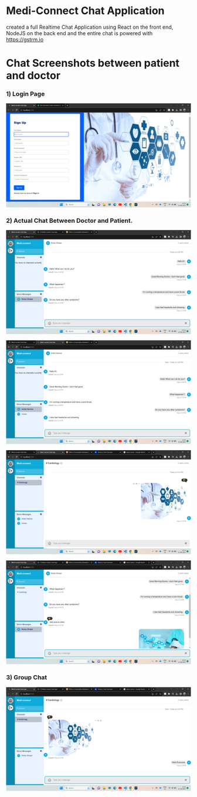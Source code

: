 # Medi-Connect Chat Application

created a full Realtime Chat Application using  React on the front end, NodeJS on the back end and the entire chat is powered with https://gstrm.io

# Chat Screenshots between  patient and doctor

### 1) Login Page

![1](https://github.com/RohanDhalpe/ChatApp/blob/main/client/src/assets/Screenshot%20(55).png)

### 2) Actual Chat Between Doctor and Patient.

![2](https://github.com/RohanDhalpe/ChatApp/blob/main/client/src/assets/Screenshot%20(57).png)

![3](https://github.com/RohanDhalpe/ChatApp/blob/main/client/src/assets/Screenshot%20(58).png)

![4](https://github.com/RohanDhalpe/ChatApp/blob/main/client/src/assets/Screenshot%20(59).png)

![5](https://github.com/RohanDhalpe/ChatApp/blob/main/client/src/assets/Screenshot%20(60).png)
### 3) Group Chat

![6](https://github.com/RohanDhalpe/ChatApp/blob/main/client/src/assets/Screenshot%20(72).png)

